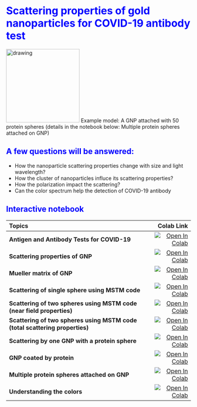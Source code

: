 <H1 style="color: blue">
Scattering properties of gold nanoparticles for COVID-19 antibody test
</H1>

<img src="https://github.com/kiwiriver/scatt_nanoparticle/blob/master/img/t07_p51.png" alt="drawing" width="200"/>
Example model: A GNP attached with 50 protein spheres (details in the notebook below: Multiple protein spheres attached on GNP)

<H2 style="color:blue">
A few questions	will be	answered:
</H2>

- How the nanoparticle scattering properties change with size and light wavelength?
- How the cluster of nanoparticles influce its scattering properties?
- How the polarization impact the scattering?
- Can the color spectrum help the detection of COVID-19 antibody

<H2 style="color:blue">
Interactive notebook
</H2>

| Topics | Colab Link |
| :--- | ---: |
| **Antigen and Antibody Tests for COVID-19** | [![Open In Colab](https://colab.research.google.com/assets/colab-badge.svg)](https://colab.research.google.com/github/kiwiriver/scatt_nanoparticle/blob/master/notebook/t00_Covid-19_Detection.ipynb)|
| **Scattering properties of GNP** | [![Open In Colab](https://colab.research.google.com/assets/colab-badge.svg)](https://colab.research.google.com/github/kiwiriver/scatt_nanoparticle/blob/master/notebook/t01_mie.ipynb)|
| **Mueller matrix of GNP** | [![Open In Colab](https://colab.research.google.com/assets/colab-badge.svg)](https://colab.research.google.com/github/kiwiriver/scatt_nanoparticle/blob/master/notebook/t01_mie2_mueller.ipynb)|
| **Scattering of single sphere using MSTM code** | [![Open In Colab](https://colab.research.google.com/assets/colab-badge.svg)](https://colab.research.google.com/github/kiwiriver/scatt_nanoparticle/blob/master/notebook/t02_mstm.ipynb)|
| **Scattering of two spheres using MSTM code (near field properties)** | [![Open In Colab](https://colab.research.google.com/assets/colab-badge.svg)](https://colab.research.google.com/github/kiwiriver/scatt_nanoparticle/blob/master/notebook/t03_two_spheres.ipynb)|
| **Scattering of two spheres using MSTM code (total scattering properties)** | [![Open In Colab](https://colab.research.google.com/assets/colab-badge.svg)](https://colab.research.google.com/github/kiwiriver/scatt_nanoparticle/blob/master/notebook/t04_two_spheres_total.ipynb)|
| **Scattering by one GNP with a protein sphere** | [![Open In Colab](https://colab.research.google.com/assets/colab-badge.svg)](https://colab.research.google.com/github/kiwiriver/scatt_nanoparticle/blob/master/notebook/t05_GNP_with_Protein.ipynb)|
| **GNP coated by protein** | [![Open In Colab](https://colab.research.google.com/assets/colab-badge.svg)](https://colab.research.google.com/github/kiwiriver/scatt_nanoparticle/blob/master/notebook/t06_coated_GNP.ipynb)|
| **Multiple protein spheres attached on GNP** | [![Open In Colab](https://colab.research.google.com/assets/colab-badge.svg)](https://colab.research.google.com/github/kiwiriver/scatt_nanoparticle/blob/master/notebook/t07_multiple_protein_spheres.ipynb)|
| **Understanding the colors** | [![Open In Colab](https://colab.research.google.com/assets/colab-badge.svg)](https://colab.research.google.com/github/kiwiriver/scatt_nanoparticle/blob/master/notebook/t10_color_lab.ipynb)|




